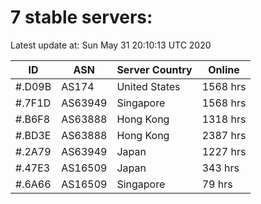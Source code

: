 # 7 stable servers:

Latest update at: Sun May 31 20:10:13 UTC 2020

| ID | ASN | Server Country | Online |
| -- | --- | -------------- | ------ |
| #.D09B | AS174 | United States | 1568 hrs |
| #.7F1D | AS63949 | Singapore | 1568 hrs |
| #.B6F8 | AS63888 | Hong Kong | 1318 hrs |
| #.BD3E | AS63888 | Hong Kong | 2387 hrs |
| #.2A79 | AS63949 | Japan | 1227 hrs |
| #.47E3 | AS16509 | Japan | 343 hrs |
| #.6A66 | AS16509 | Singapore | 79 hrs |

